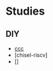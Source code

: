 # Studies

## DIY

- [ccc](https://github.com/diohabara/diohabara/blob/master/docs/ccc.md)
- [chisel-riscv]
- []
